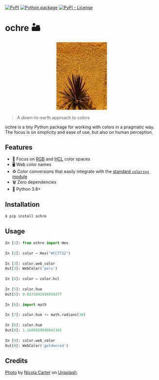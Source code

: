 [![PyPI](https://img.shields.io/pypi/v/ochre)](https://pypi.org/project/ochre/)
[![Python package](https://github.com/getcuia/ochre/actions/workflows/python-package.yml/badge.svg)](https://github.com/getcuia/ochre/actions/workflows/python-package.yml)
[![PyPI - License](https://img.shields.io/pypi/l/ochre)](https://github.com/getcuia/ochre/blob/main/LICENSE)

# ochre 🏜️

<div align="center">
    <img class="hero" src="https://github.com/getcuia/ochre/raw/main/banner.jpg" alt="ochre" width="33%" />
</div>

> A down-to-earth approach to colors

ochre is a tiny Python package for working with colors in a pragmatic way. The
focus is on simplicity and ease of use, but also on human perception.

## Features

-   🎨 Focus on [RGB](https://en.wikipedia.org/wiki/RGB_color_model) and
    [HCL](https://en.wikipedia.org/wiki/HCL_color_space) color spaces
-   🖥️ Web color names
-   ♻️ Color conversions that easily integrate with the
    [standard `colorsys` module](https://docs.python.org/3/library/colorsys.html)
-   🗑️ Zero dependencies
-   🐍 Python 3.8+

## Installation

```console
$ pip install ochre
```

## Usage

```python
In [1]: from ochre import Hex

In [2]: color = Hex("#CC7722")

In [3]: color.web_color
Out[3]: WebColor('peru')

In [4]: color = color.hcl

In [5]: color.hue
Out[5]: 0.6373041934059377

In [6]: import math

In [7]: color.hue += math.radians(30)

In [8]: color.hue
Out[8]: 1.1609029690042365

In [9]: color.web_color
Out[9]: WebColor('goldenrod')
```

## Credits

[Photo](https://github.com/getcuia/ochre/raw/main/banner.jpg) by
[Nicola Carter](https://unsplash.com/@ncarterwilts?utm_source=unsplash&utm_medium=referral&utm_content=creditCopyText)
on
[Unsplash](https://unsplash.com/?utm_source=unsplash&utm_medium=referral&utm_content=creditCopyText).
